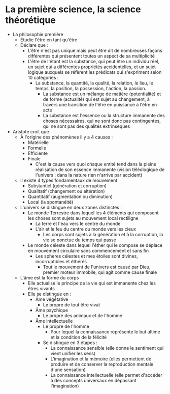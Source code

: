 # La première science, la science théorétique
- La philosophie première
  - Étudie l'être en tant qu'être
  - Déclare que :
    - L’être n'est pas unique mais peut être dit de nombreuses façons différentes qui présentent toutes un aspect de sa multiplicité
    - L'être de l'étant est la substance, qui peut être un individu réel, un sujet qui a différentes propriétés accidentelles, et un sujet logique auxquels se réfèrent les prédicats qui s'expriment selon 10 catégories :
      - La substance, la quantité, la qualité, la relation, le lieu, le temps, la position, la possession, l'action, la passion.
        - La substance est un mélange de matière (potentialité) et de forme (actualité) qui est sujet au changement, à travers une transition de l'être en puissance à l'être en acte
        - La substance est l'essence ou la structure immanente des choses nécessaires, qui ne sont donc pas contingentes, qui ne sont pas des qualités extrinsèques
- Aristote croit que
  - À l'origine des phénomènes il y a 4 causes :
    - Matérielle
    - Formelle
    - Efficiente
    - Finale
      - C'est la cause vers quoi chaque entité tend dans la pleine réalisation de son essence immanente (vision téléologique de l'univers : dans la nature rien n'arrive par accident)
  - Il existe 4 types fondamentaux de mouvement
    - Substantiel (génération et corruption)
    - Qualitatif (changement ou altération)
    - Quantitatif (augmentation ou diminution)
    - Local (la spontanéité)
  - L'univers se distingue en deux zones distinctes :
    - Le monde Terrestre dans lequel les 4 éléments qui composent les choses sont sujets au mouvement local rectiligne
      - La terre et l'eau vers le centre du monde
      - L'air et le feu du centre du monde vers les cieux
        - Les corps sont sujets à la génération et à la corruption, la vie se ponctue du temps qui passe
    - Le monde céleste dans lequel l'éther qui le compose se déplace en mouvement circulaire sans commencement et sans fin
        - Les sphères célestes et mes étoiles sont divines, incorruptibles et éthérés
          - Tout le mouvement de l'univers est causé par Dieu, premier moteur immobile, qui agit comme cause finale
  - L'âme est la forme du corps
    - Elle actualise le principe de la vie qui est immanente chez les êtres vivants
    - Elle se distingue en :
      - Âme végétative
        - Le propre de tout être vivat
      - Âme psychique
        - Le propre des animaux et de l'homme
      - Âme intellectuelle
        - Le propre de l'homme
          - Pour lequel la connaissance représente le but ultime et la condition de la félicité
        - Se distingue en 3 étapes :
          - La connaissance sensible (elle donne le sentiment qui vient unifier les sens)
          - L'imagination et la mémoire (elles permettent de produire et de conserver la reproduction mentale d'une sensation)
          - La connaissance intellectuelle (elle permet d'accéder à des concepts universaux en dépassant l'imagination)
